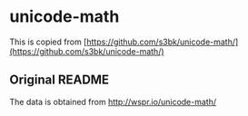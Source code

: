 # unicode-math

This is copied from [https://github.com/s3bk/unicode-math/](https://github.com/s3bk/unicode-math/)

## Original README

The data is obtained from http://wspr.io/unicode-math/
